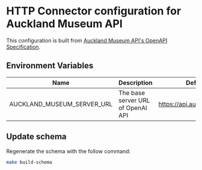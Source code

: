 # HTTP Connector configuration for Auckland Museum API

This configuration is built from [Auckland Museum API's OpenAPI Specification](https://api.aucklandmuseum.com/).

## Environment Variables

| Name                       | Description                       | Default Value                  |
| -------------------------- | --------------------------------- | ------------------------------ |
| AUCKLAND_MUSEUM_SERVER_URL | The base server URL of OpenAI API | https://api.aucklandmuseum.com |

## Update schema

Regenerate the schema with the follow command:

```sh
make build-schema
```
